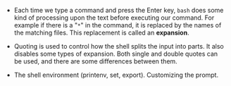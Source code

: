- Each time we type a command and press the Enter key, `bash` does
  some kind of processing upon the text before executing our
  command. For example if there is a "`*`" in the command, it is
  replaced by the names of the matching files. This replacement is
  called an **expansion**.

- Quoting is used to control how the shell splits the input into
  parts.  It also disables some types of expansion. Both single and
  double quotes can be used, and there are some differences between
  them.

- The shell environment (printenv, set, export). Customizing the
  prompt.
